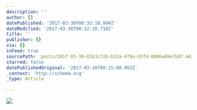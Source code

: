 ```yaml
---
description: ''
author: []
datePublished: '2017-03-30T08:32:10.994Z'
dateModified: '2017-03-30T08:32:10.718Z'
title: ''
publisher: {}
via: {}
inFeed: true
sourcePath: _posts/2017-03-30-81b3c31b-b13a-479a-b5f4-8006a09e7b8f.md
starred: false
datePublishedOriginal: '2017-03-30T08:15:00.965Z'
_context: 'http://schema.org'
_type: Article

---
```

![](https://the-grid-user-content.s3-us-west-2.amazonaws.com/e344f0bc-49fc-4fb6-81d7-b414f79bef8d.jpg)